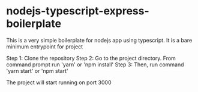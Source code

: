 # nodejs-typescript-express-boilerplate
This is a very simple boilerplate for nodejs app using typescript. It is a bare minimum entrypoint for project

Step 1: Clone the repository
Step 2: Go to the project directory. From command prompt run 'yarn' or 'npm install'
Step 3: Then, run command 'yarn start' or 'npm start'

The project will start running on port 3000
